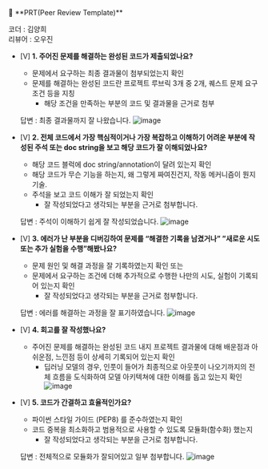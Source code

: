 <aside>
🔑  **PRT(Peer Review Template)**  
    
코더 : 김양희   
리뷰어 : 오우진    

- [V]  **1. 주어진 문제를 해결하는 완성된 코드가 제출되었나요?**
    - 문제에서 요구하는 최종 결과물이 첨부되었는지 확인
    - 문제를 해결하는 완성된 코드란 프로젝트 루브릭 3개 중 2개, 
    퀘스트 문제 요구조건 등을 지칭
        - 해당 조건을 만족하는 부분의 코드 및 결과물을 근거로 첨부

    답변 : 최종 결과물까지 잘 나왔습니다.
    ![image](https://github.com/claireyy01/AIFFEL_MAIN_QUEST/assets/130851065/5348fd4c-38a7-4c56-9ad1-c49958afdf73)

- [V]  **2. 전체 코드에서 가장 핵심적이거나 가장 복잡하고 이해하기 어려운 부분에 작성된 
주석 또는 doc string을 보고 해당 코드가 잘 이해되었나요?**
    - 해당 코드 블럭에 doc string/annotation이 달려 있는지 확인
    - 해당 코드가 무슨 기능을 하는지, 왜 그렇게 짜여진건지, 작동 메커니즘이 뭔지 기술.
    - 주석을 보고 코드 이해가 잘 되었는지 확인
        - 잘 작성되었다고 생각되는 부분을 근거로 첨부합니다.
          
    답변 : 주석이 이해하기 쉽게 잘 작성되었습니다.
   ![image](https://github.com/claireyy01/AIFFEL_MAIN_QUEST/assets/130851065/67a3bb46-cd1b-4216-a7c0-184f70af0acf)
     
- [V]  **3. 에러가 난 부분을 디버깅하여 문제를 “해결한 기록을 남겼거나” 
”새로운 시도 또는 추가 실험을 수행”해봤나요?**
    - 문제 원인 및 해결 과정을 잘 기록하였는지 확인 또는
    - 문제에서 요구하는 조건에 더해 추가적으로 수행한 나만의 시도, 
    실험이 기록되어 있는지 확인
        - 잘 작성되었다고 생각되는 부분을 근거로 첨부합니다.
          
    답변 : 에러를 해결하는 과정을 잘 표기하였습니다.
    ![image](https://github.com/claireyy01/AIFFEL_MAIN_QUEST/assets/130851065/4022ef64-d1ba-4e9b-8b02-48f8bd0ae3ca)
    
- [V]  **4. 회고를 잘 작성했나요?**
    - 주어진 문제를 해결하는 완성된 코드 내지 프로젝트 결과물에 대해
    배운점과 아쉬운점, 느낀점 등이 상세히 기록되어 있는지 확인
        - 딥러닝 모델의 경우,
        인풋이 들어가 최종적으로 아웃풋이 나오기까지의 전체 흐름을 도식화하여 
        모델 아키텍쳐에 대한 이해를 돕고 있는지 확인
    ![image](https://github.com/claireyy01/AIFFEL_MAIN_QUEST/assets/130851065/90836396-a0f3-4369-9901-03de8713e3c7)

- [V]  **5. 코드가 간결하고 효율적인가요?**
    - 파이썬 스타일 가이드 (PEP8) 를 준수하였는지 확인
    - 코드 중복을 최소화하고 범용적으로 사용할 수 있도록 모듈화(함수화) 했는지
        - 잘 작성되었다고 생각되는 부분을 근거로 첨부합니다.
          
    답변 :  전체적으로 모듈화가 잘되어있고 일부 첨부합니다.
  ![image](https://github.com/claireyy01/AIFFEL_MAIN_QUEST/assets/130851065/e84eb962-a5d0-4944-b3f1-a34477536023)

</aside>
